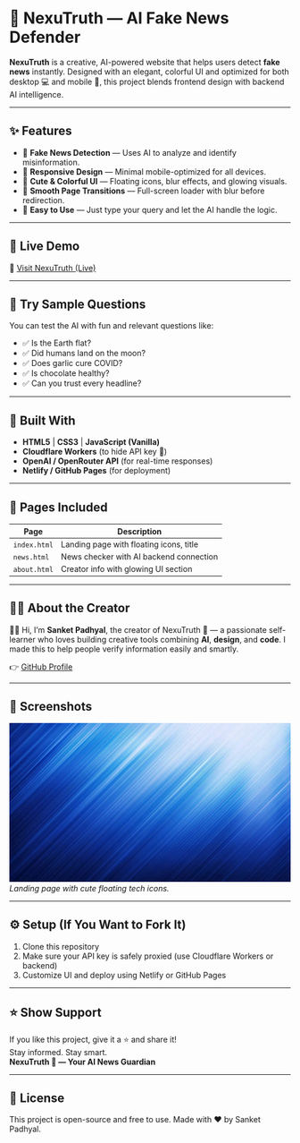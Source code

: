 # 🔗 NexuTruth — AI Fake News Defender

**NexuTruth** is a creative, AI-powered website that helps users detect **fake news** instantly. Designed with an elegant, colorful UI and optimized for both desktop 💻 and mobile 📱, this project blends frontend design with backend AI intelligence.

---

## ✨ Features

- 🎯 **Fake News Detection** — Uses AI to analyze and identify misinformation.
- 📱 **Responsive Design** — Minimal mobile-optimized for all devices.
- 🌈 **Cute & Colorful UI** — Floating icons, blur effects, and glowing visuals.
- 🔁 **Smooth Page Transitions** — Full-screen loader with blur before redirection.
- 🧠 **Easy to Use** — Just type your query and let the AI handle the logic.

---

## 🚀 Live Demo

🔗 [Visit NexuTruth (Live)](https://idyllic-florentine-8ce1dc.netlify.app/)

---

## 🧪 Try Sample Questions

You can test the AI with fun and relevant questions like:

- ✅ Is the Earth flat?
- ✅ Did humans land on the moon?
- ✅ Does garlic cure COVID?
- ✅ Is chocolate healthy?
- ✅ Can you trust every headline?

---

## 🧱 Built With

- **HTML5** | **CSS3** | **JavaScript (Vanilla)**
- **Cloudflare Workers** (to hide API key 🔐)
- **OpenAI / OpenRouter API** (for real-time responses)
- **Netlify / GitHub Pages** (for deployment)

---

## 📂 Pages Included

| Page        | Description                             |
|-------------|-----------------------------------------|
| `index.html` | Landing page with floating icons, title |
| `news.html`  | News checker with AI backend connection |
| `about.html` | Creator info with glowing UI section    |

---

## 👨‍💻 About the Creator

🙋‍♂️ Hi, I’m **Sanket Padhyal**, the creator of NexuTruth 🔗 — a passionate self-learner who loves building creative tools combining **AI**, **design**, and **code**. I made this to help people verify information easily and smartly.

👉 [GitHub Profile](https://github.com/sanketpadhyal)

---

## 📸 Screenshots

![Landing](assets/bg.png)
*Landing page with cute floating tech icons.*

---

## ⚙️ Setup (If You Want to Fork It)

1. Clone this repository
2. Make sure your API key is safely proxied (use Cloudflare Workers or backend)
3. Customize UI and deploy using Netlify or GitHub Pages

---

## ⭐ Show Support

If you like this project, give it a ⭐ and share it!  
Stay informed. Stay smart.  
**NexuTruth 🔗 — Your AI News Guardian**

---

## 📄 License

This project is open-source and free to use. Made with ❤ by Sanket Padhyal.
